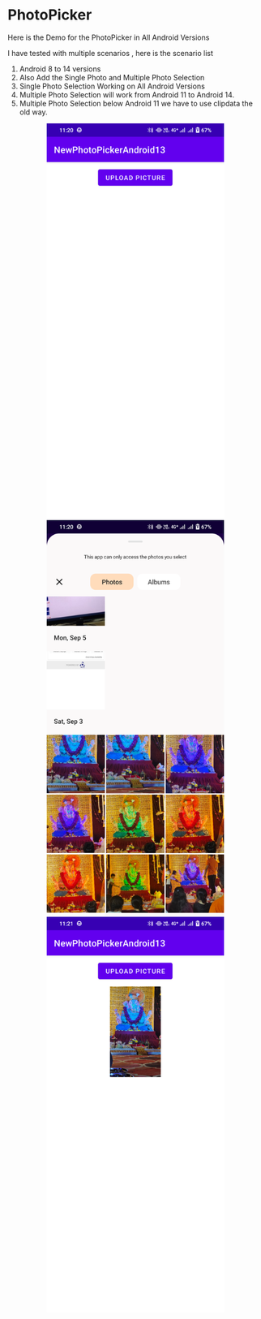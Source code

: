 # PhotoPicker

Here is the Demo for the PhotoPicker in All Android Versions

I have tested with multiple scenarios , here is the scenario list

1. Android 8 to 14 versions
2. Also Add the Single Photo and Multiple Photo Selection
3. Single Photo Selection Working on All Android Versions
4. Multiple Photo Selection will work from Android 11 to Android 14.
5. Multiple Photo Selection below Android 11 we have to use clipdata the old way.

<!--![LocationPermission](art/ss_location1.png)-->

<p align="center">
  <img src="art/ss_photopicker1.png" width="350">
  <img src="art/ss_photopicker2.png" width="350">
  <img src="art/ss_photopicker3.png" width="350">
</p>
